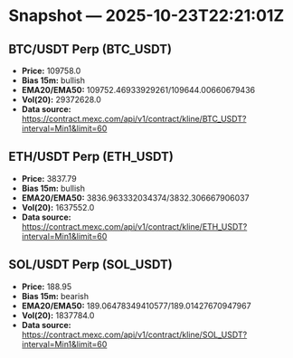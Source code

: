 # Snapshot — 2025-10-23T22:21:01Z

## BTC/USDT Perp (BTC_USDT)
- **Price:** 109758.0
- **Bias 15m:** bullish
- **EMA20/EMA50:** 109752.46933929261/109644.00660679436
- **Vol(20):** 29372628.0
- **Data source:** https://contract.mexc.com/api/v1/contract/kline/BTC_USDT?interval=Min1&limit=60

## ETH/USDT Perp (ETH_USDT)
- **Price:** 3837.79
- **Bias 15m:** bullish
- **EMA20/EMA50:** 3836.963332034374/3832.306667906037
- **Vol(20):** 1637552.0
- **Data source:** https://contract.mexc.com/api/v1/contract/kline/ETH_USDT?interval=Min1&limit=60

## SOL/USDT Perp (SOL_USDT)
- **Price:** 188.95
- **Bias 15m:** bearish
- **EMA20/EMA50:** 189.06478349410577/189.01427670947967
- **Vol(20):** 1837784.0
- **Data source:** https://contract.mexc.com/api/v1/contract/kline/SOL_USDT?interval=Min1&limit=60
